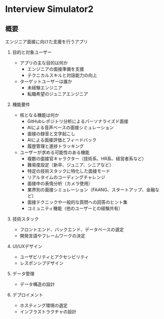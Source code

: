 # Interview Simulator2

## 概要
エンジニア面接に向けた支援を行うアプリ

1. 目的と対象ユーザー
   - アプリの主な目的は何か
      - エンジニアの面接準備を支援
      - テクニカルスキルと対話能力の向上
   - ターゲットユーザーは誰か
      - 未経験エンジニア
      - 転職希望のジュニアエンジニア

2. 機能要件
   - 核となる機能は何か
      - GitHubレポジトリ分析によるパーソナライズド面接
      - AIによる音声ベースの面接シミュレーション
      - 面接の録音と文字起こし
      - AIによる面接評価とフィードバック
      - 履歴管理と進捗トラッキング
   - ユーザーが求める可能性のある機能
      - 複数の面接官キャラクター（技術系、HR系、経営者系など）
      - 難易度設定（新卒、ジュニア、シニアなど）
      - 特定の技術スタックに特化した面接モード
      - リアルタイムのコーディングチャレンジ
      - 面接中の表情分析（カメラ使用）
      - 業界別の面接シミュレーション（FAANG、スタートアップ、金融など）
      - 面接テクニックや一般的な質問への回答のヒント集
      - コミュニティ機能（他のユーザーとの経験共有）

3. 技術スタック
   - フロントエンド、バックエンド、データベースの選定
   - 開発言語やフレームワークの決定

4. UI/UXデザイン
   - ユーザビリティとアクセシビリティ
   - レスポンシブデザイン

5. データ管理
   - データ構造の設計

6. デプロイメント
    - ホスティング環境の選定
    - インフラストラクチャの設計


